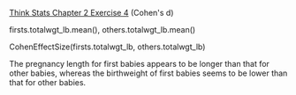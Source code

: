 [Think Stats Chapter 2 Exercise 4](http://greenteapress.com/thinkstats2/html/thinkstats2003.html#toc24) (Cohen's d)

firsts.totalwgt_lb.mean(), others.totalwgt_lb.mean()

CohenEffectSize(firsts.totalwgt_lb, others.totalwgt_lb)

The pregnancy length for first babies appears to be longer than that for other babies, whereas the birthweight of first babies seems to be lower than that for other babies.
